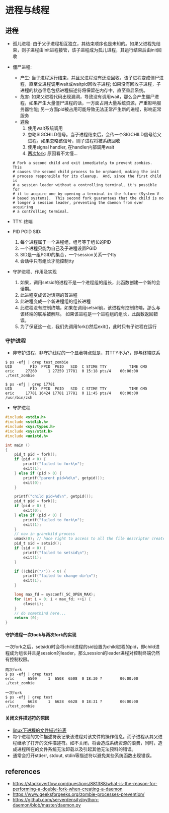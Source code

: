 # 进程与线程
## 进程
- 孤儿进程: 由于父子进程相互独立，其结束顺序也是未知的。如果父进程先结束，则子进程由init进程接管，该子进程成为孤儿进程，其运行结束后由init回收
- 僵尸进程: 
    - 产生: 当子进程运行结束，并且父进程没有还没回收，该子进程变成僵尸进程，直至父进程调用wait或waitpid回收子进程; 如果没有回收子进程，子进程的状态信息包括进程描述符将保留在内存中，直至重启系统。
    - 危害: 如果父进程代码出现漏洞，导致没有调用wait，那么会产生僵尸进程，如果产生大量僵尸进程的话，一方面占用大量系统资源，严重影响服务器性能; 另一方面pid被占用可能导致无法正常产生新的进程，影响正常服务
    - [避免](https://www.geeksforgeeks.org/zombie-processes-prevention/)
        1. 使用wait系统调用
        2. 忽略SIGCHILD信号。当子进程结束后，会传一个SIGCHILD信号给父进程。如果忽略该信号，则子进程将被系统回收
        3. 使用signal handler, 在handler内部调用wait
        4. [两次fork](https://www.geeksforgeeks.org/double-forking-prevent-zombie-process/): 原因看不太懂...
    ```
    # Fork a second child and exit immediately to prevent zombies.  This
    # causes the second child process to be orphaned, making the init
    # process responsible for its cleanup.  And, since the first child is
    # a session leader without a controlling terminal, it's possible for
    # it to acquire one by opening a terminal in the future (System V-
    # based systems).  This second fork guarantees that the child is no
    # longer a session leader, preventing the daemon from ever acquiring
    # a controlling terminal.
    ```

- TTY: 终端
- PID PGID SID: 
    1. 每个进程属于一个进程组，组号等于组长的PID
    2. 一个进程只能为自己及子进程设置PGID
    3. SID是一组PGID的集合，一个session关系一个tty
    4. 会话中只有组长才能控制tty
- 守护进程、作用及实现
    1. 如果，调用setsid的进程不是一个进程组的组长，此函数创建一个新的会话期。
    2. 此进程变成该对话期的首进程
    3. 此进程变成一个新进程组的组长进程
    4. 此进程没有控制终端，如果在调用setsid前，该进程有控制终端，那么与该终端的联系被解除。 如果该进程是一个进程组的组长，此函数返回错误。
    5. 为了保证这一点，我们先调用fork()然后exit()，此时只有子进程在运行

### 守护进程
- 非守护进程，非守护线程的一个显著特点就是，其TTY不为?，即与终端联系

```
$ ps -efj | grep test_zombie
UID        PID  PPID  PGID   SID  C STIME TTY          TIME CMD
eric     27260     1 27259 17781  0 15:18 pts/4    00:00:00 ./test_zombie

$ ps -efj | grep 17781
UID        PID  PPID  PGID   SID  C STIME TTY          TIME CMD
eric     17781 16424 17781 17781  0 11:45 pts/4    00:00:00 /usr/bin/zsh
```

- 守护进程

```c
#include <stdio.h>
#include <stdlib.h>
#include <sys/types.h>
#include <sys/stat.h>
#include <unistd.h>

int main ()
{
    pid_t pid = fork();
    if (pid < 0) {
        printf("failed to fork\n");
        exit(1);
    } else if (pid > 0) {
        printf("parent pid=%d\n", getpid());
        exit(0);        
    }

    printf("child pid=%d\n", getpid());
    pid_t pid = fork();
    if (pid > 0) {
        exit(0);
    } else if (pid < 0) {
        printf("failed to fork\n");
        exit(1);
    }
    // now in granchild process
    umask(0); // hace right to access to all the file descriptor created by this process group
    pid_t sid = setsid();
    if (sid < 0) {
        printf("failed to setsid\n");
        exit(1);
    }

    if ((chdir("/")) < 0) {
        printf("failed to change dir\n");
        exit(1);
    }

    long max_fd = sysconf(_SC_OPEN_MAX);
    for (int i = 0; i < max_fd; ++i) {
        close(i);
    }
    // do somethind here...
    return (0);
}
```

#### 守护进程一次fock与两次fork的实现
一次fork之后，setsid()时会将child进程的sid设置为child进程的pid，即child进程成为组长并且是session的leader。那么session的leader进程对控制终端仍然有控制权限。

```
两次fork
$ ps -efj | grep test
eric      6509     1  6508  6508  0 18:30 ?        00:00:00 ./test_zombie

一次fork
$ ps -efj | grep test
eric      6628     1  6628  6628  0 18:31 ?        00:00:00 ./test_zombie
```

#### 关闭文件描述符的原因
- [linux下进程的文件描述符表](https://blog.csdn.net/midion9/article/details/50518595)
- 每个进程的文件描述符表记录该进程对该文件的操作信息。而子进程从其父进程继承了打开的文件描述符。如不关闭，将会造成系统资源的浪费，同时，造成进程所在的文件系统无法卸载以及引起其他无法预料的错误。
- 通常会打开stderr, stdout, stdin等描述符以避免某些系统函数出现错误。

## references
- https://stackoverflow.com/questions/881388/what-is-the-reason-for-performing-a-double-fork-when-creating-a-daemon
- https://www.geeksforgeeks.org/zombie-processes-prevention/
- https://github.com/serverdensity/python-daemon/blob/master/daemon.py

